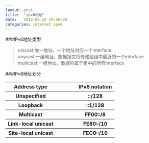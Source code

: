 ```yaml
---
layout: post
title:  "ipv6地址"
date:   2013-08-22 19:50:00
categories: internet ipv6
---
```


###IPv6地址类型    
> unicast:唯一地址，一个地址对应一个interface      
> anycast:一组地址，数据报文将传递给组中最近的一个interface    
> multicast:一组地址，数据将属于组中的所有interface   

###IPv6地址划分   
<div style="font-weight: normal">
<table cellpadding="30">
    <tr>
        <th>Address type</th>
        <th>&nbsp&nbsp&nbsp&nbsp&nbsp&nbsp&nbsp&nbsp&nbsp&nbsp&nbsp</th>
        <th>IPv6 notation</th>
    </tr>
    <tr>
        <th>Unspecified</th>
        <th>&nbsp&nbsp&nbsp&nbsp&nbsp&nbsp&nbsp&nbsp&nbsp&nbsp&nbsp</th>
        <th>::/128</th>
    </tr>
    <tr>
        <th>Loopback</th>
        <th>&nbsp&nbsp&nbsp&nbsp&nbsp&nbsp&nbsp&nbsp&nbsp&nbsp&nbsp</th>
        <th>::1/128</th>
    </tr>
    <tr>
        <th>Multicast</th>
        <th>&nbsp&nbsp&nbsp&nbsp&nbsp&nbsp&nbsp&nbsp&nbsp&nbsp&nbsp</th>
        <th>FF00::/8</th>
    </tr>
    <tr>
        <th>Link-local unicast</th>
        <th>&nbsp&nbsp&nbsp&nbsp&nbsp&nbsp&nbsp&nbsp&nbsp&nbsp&nbsp</th>
        <th>FE80::/10</th>
    </tr>
    <tr>
        <th>Site-local unicast</th>
        <th>&nbsp&nbsp&nbsp&nbsp&nbsp&nbsp&nbsp&nbsp&nbsp&nbsp&nbsp</th>
        <th>FEC0::/10</th>
    </tr>
</table>
</div>
